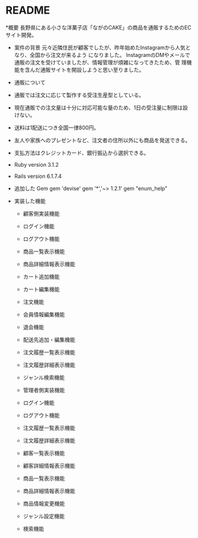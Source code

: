 # README

*概要
長野県にある小さな洋菓子店「ながのCAKE」の商品を通販するためのECサイト開発。

* 案件の背景
元々近隣住民が顧客でしたが、昨年始めたInstagramから人気となり、全国から注文が来るよう
になりました。
InstagramのDMやメールで通販の注文を受けていましたが、情報管理が煩雑になってきたため、管
理機能を含んだ通販サイトを開設しようと思い至りました。

* 通販について
 * 通販では注文に応じて製作する受注生産型としている。
 * 現在通販での注文量は十分に対応可能な量のため、1日の受注量に制限は設けない。
 * 送料は1配送につき全国一律800円。
 * 友人や家族へのプレゼントなど、注文者の住所以外にも商品を発送できる。
 * 支払方法はクレジットカード、銀行振込から選択できる。
　　　　　
 
 


* Ruby version 3.1.2
* Rails version 6.1.7.4

* 追加した Gem
gem 'devise'
gem '*','~> 1.2.1'
gem "enum_help"

* 実装した機能
  * 顧客側実装機能
   * ログイン機能
   * ログアウト機能
   * 商品一覧表示機能
   * 商品詳細情報表示機能
   * カート追加機能
   * カート編集機能
   * 注文機能
   * 会員情報編集機能
   * 退会機能
   * 配送先追加・編集機能
   * 注文履歴一覧表示機能
   * 注文履歴詳細表示機能
   * ジャンル検索機能

  * 管理者側実装機能
   * ログイン機能
   * ログアウト機能
   * 注文履歴一覧表示機能
   * 注文履歴詳細表示機能
   * 顧客一覧表示機能
   * 顧客詳細情報表示機能
   * 商品一覧表示機能
   * 商品詳細情報表示機能
   * 商品情報変更機能
   * ジャンル設定機能
   * 検索機能
